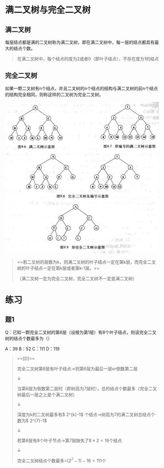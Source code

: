 # 满二叉树与完全二叉树

## 满二叉树

每层结点都是满的二叉树称为满二叉树，即在满二叉树中，每一层的结点都具有最大的结点个数。

> 在满二叉树中，每个结点的度为2或者0（即叶子结点），不存在度为1的结点

## 完全二叉树

如果一颗二叉树有n个结点，并且二叉树的n个结点的结构与满二叉树的前n个结点的结构完全相同，则称这样的二叉树为完全二叉树。

![1605424395969](assets/1605424395969.png)

> ==若二叉树的层数为k，则满二叉树的叶子结点一定在第k层，而完全二叉树的叶子结点一定在第k层或者第k-1层。==
>
> （满二叉树一定为完全二叉树，完全二叉树不一定是满二叉树）

# 练习

## 题1

Q：已知一颗完全二叉树的第6层（设根为第1层）有8个叶子结点，则该完全二叉树的结点个数最多为（）

A：39	B：52	C：111	D：119

> ==[D]==
>
> 完全二叉树第6层有叶子结点→则第6层为最后一层or倒数第二层
>
> ↓
>
> 当第6层为倒数第二层时（即树高为7层时），总的结点个数最多（完全二叉树最后一层之上是个满二叉树）
>
> ↓
>
> 深度为k的二叉树最多有$ 2^{k}-1$ 个结点→树高为7的满二叉树总结点个数为$ 2^{7}-1$
>
> ↓
>
> 若第6层有8个叶子节点→第7层缺失了$8 \times 2=16$个结点
>
> ↓
>
> 完全二叉树结点个数最多=$(2^{7}-1)-16=111$个

